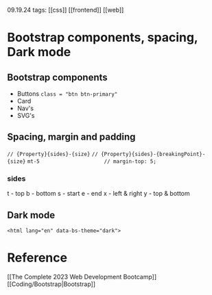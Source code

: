 09.19.24
tags: [[css]] [[frontend]] [[web]] 

# Bootstrap components, spacing, Dark mode

## Bootstrap components
- Buttons
	`class = "btn btn-primary"`
- Card
- Nav's
- SVG's

## Spacing, margin and padding
`// {Property}{sides}-{size}`
`// {Property}{sides}-{breakingPoint}-{size}`
	`mt-5                     // margin-top: 5;`
### sides
t - top
b - bottom
s - start
e - end
x - left & right
y - top & bottom


## Dark mode
`<html lang="en" data-bs-theme="dark">`


# Reference

[[The Complete 2023 Web Development Bootcamp]]
[[Coding/Bootstrap|Bootstrap]] 